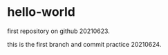 # hello-world
first repository on github 20210623.

this is the first branch and commit practice 20210624.
